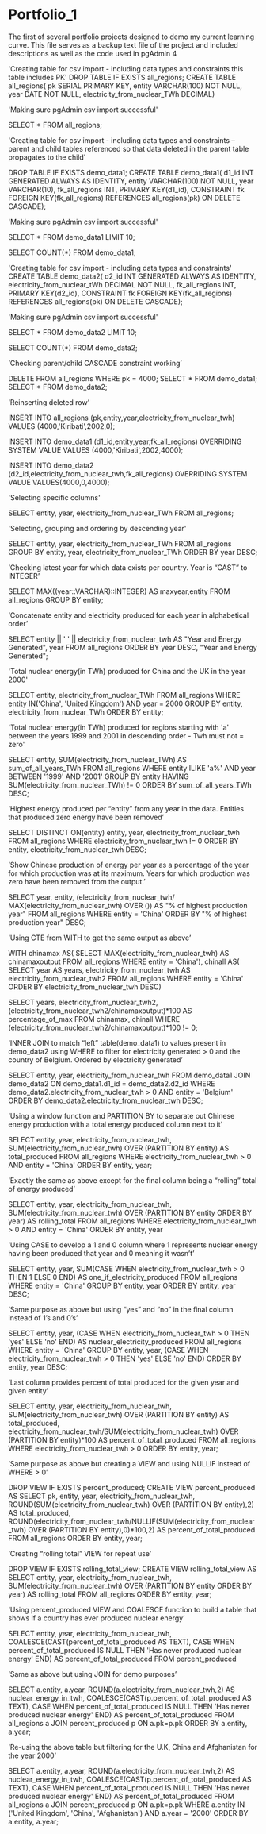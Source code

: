 # Portfolio_1
The first of several portfolio projects designed to demo my current learning curve.
This file serves as a backup text file of the project and included descriptions as well as the code used in pgAdmin 4

'Creating table for csv import - including data types and constraints this table includes PK'
DROP TABLE IF EXISTS all_regions;
CREATE TABLE all_regions(
   pk SERIAL PRIMARY KEY,
   entity VARCHAR(100) NOT NULL,
   year DATE NOT NULL,
   electricity_from_nuclear_TWh DECIMAL)


'Making sure pgAdmin csv import successful'

SELECT * FROM all_regions;

'Creating table for csv import - including data types and constraints – parent and child tables referenced so that data deleted in the parent table propagates to the child'

DROP TABLE IF EXISTS demo_data1;
CREATE TABLE demo_data1(
   d1_id INT GENERATED ALWAYS AS IDENTITY,
   entity VARCHAR(100) NOT NULL,
   year VARCHAR(10),
   fk_all_regions INT,
   PRIMARY KEY(d1_id),
   CONSTRAINT fk
      FOREIGN KEY(fk_all_regions)
REFERENCES all_regions(pk)
ON DELETE CASCADE);

'Making sure pgAdmin csv import successful'

SELECT * FROM demo_data1
LIMIT 10;

SELECT COUNT(*) FROM demo_data1;

'Creating table for csv import - including data types and constraints'
CREATE TABLE demo_data2(
   d2_id INT GENERATED ALWAYS AS IDENTITY,
   electricity_from_nuclear_tWh DECIMAL NOT NULL,
   fk_all_regions INT,
   PRIMARY KEY(d2_id),
   CONSTRAINT fk
      FOREIGN KEY(fk_all_regions) 
	REFERENCES all_regions(pk)
ON DELETE CASCADE);

'Making sure pgAdmin csv import successful'

SELECT * FROM demo_data2
LIMIT 10;

SELECT COUNT(*) FROM demo_data2;

‘Checking parent/child CASCADE constraint working’

DELETE FROM all_regions
WHERE pk = 4000;
SELECT * FROM demo_data1; 
SELECT * FROM demo_data2;

‘Reinserting deleted row’

INSERT INTO all_regions
(pk,entity,year,electricity_from_nuclear_twh)
VALUES (4000,'Kiribati',2002,0);

INSERT INTO demo_data1
(d1_id,entity,year,fk_all_regions)
OVERRIDING SYSTEM VALUE
VALUES (4000,'Kiribati',2002,4000);

INSERT INTO demo_data2
(d2_id,electricity_from_nuclear_twh,fk_all_regions)
OVERRIDING SYSTEM VALUE
VALUES(4000,0,4000);

'Selecting specific columns'

SELECT entity, year, electricity_from_nuclear_TWh FROM all_regions;

'Selecting, grouping and ordering by descending year'

SELECT entity, year, electricity_from_nuclear_TWh FROM all_regions
GROUP BY entity, year, electricity_from_nuclear_TWh
ORDER BY year DESC;

‘Checking latest year for which data exists per country. Year is “CAST” to INTEGER’

SELECT MAX((year::VARCHAR)::INTEGER) AS maxyear,entity FROM all_regions
GROUP BY entity;


‘Concatenate entity and electricity produced for each year in alphabetical order’

SELECT 
entity || ' ' || electricity_from_nuclear_twh AS "Year and Energy Generated", year 
FROM all_regions
ORDER BY year DESC, "Year and Energy Generated";

'Total nuclear energy(in TWh) produced for China and the UK 
in the year 2000'

SELECT entity, electricity_from_nuclear_TWh 
FROM all_regions
WHERE entity IN('China', 'United Kingdom') 
AND year = 2000
GROUP BY entity, electricity_from_nuclear_TWh
ORDER BY entity;

'Total nuclear energy(in TWh) produced for regions starting with 'a' between
the years 1999 and 2001 in descending order - Twh must not = zero'

SELECT entity, SUM(electricity_from_nuclear_TWh) AS sum_of_all_years_TWh 
FROM all_regions
WHERE entity ILIKE 'a%' 
AND year BETWEEN '1999' AND '2001'
GROUP BY entity
HAVING SUM(electricity_from_nuclear_TWh) != 0
ORDER BY sum_of_all_years_TWh DESC;


‘Highest energy produced per “entity” from any year in the data. Entities that produced zero energy have been removed’

SELECT DISTINCT ON(entity) entity, year, electricity_from_nuclear_twh
FROM all_regions
WHERE electricity_from_nuclear_twh != 0
ORDER BY entity, electricity_from_nuclear_twh DESC;

‘Show Chinese production of energy per year as a percentage of the year for which production was at its maximum. Years for which production was zero have been removed from the output.’

SELECT
 year,  entity, (electricity_from_nuclear_twh/ MAX(electricity_from_nuclear_twh) 
  OVER ()) AS "% of highest production year"
FROM all_regions
WHERE   entity = 'China'
ORDER BY "% of highest production year" DESC;

‘Using CTE from WITH to get the same output as above’

WITH chinamax AS(
SELECT MAX(electricity_from_nuclear_twh) AS chinamaxoutput
FROM all_regions
WHERE entity = 'China'),
chinall AS(
SELECT year AS years, electricity_from_nuclear_twh AS electricity_from_nuclear_twh2
FROM all_regions
WHERE entity = 'China'
ORDER BY electricity_from_nuclear_twh DESC)

SELECT 
years, electricity_from_nuclear_twh2, 
(electricity_from_nuclear_twh2/chinamaxoutput)*100 AS percentage_of_max
FROM chinamax, chinall
WHERE (electricity_from_nuclear_twh2/chinamaxoutput)*100 != 0;


‘INNER JOIN to match “left” table(demo_data1) to values present in demo_data2 using WHERE to filter for electricity generated > 0 and the country of Belgium. Ordered by electricity generated’

SELECT entity, year, electricity_from_nuclear_twh
FROM demo_data1
JOIN demo_data2 
ON demo_data1.d1_id = demo_data2.d2_id
WHERE demo_data2.electricity_from_nuclear_twh > 0
AND entity = 'Belgium'
ORDER BY demo_data2.electricity_from_nuclear_twh DESC;

‘Using a window function and PARTITION BY to separate out Chinese energy production with a total energy produced column next to it’

SELECT entity, year, electricity_from_nuclear_twh, 
SUM(electricity_from_nuclear_twh) 
OVER (PARTITION BY entity) AS total_produced
FROM all_regions
WHERE electricity_from_nuclear_twh > 0 AND entity = 'China'
ORDER BY entity, year;

‘Exactly the same as above except for the final column being a “rolling” total of energy produced’

SELECT entity, year, electricity_from_nuclear_twh, 
SUM(electricity_from_nuclear_twh) 
OVER (PARTITION BY entity ORDER BY year) AS rolling_total
FROM all_regions
WHERE electricity_from_nuclear_twh > 0 AND entity = 'China'
ORDER BY entity, year

‘Using CASE to develop a 1 and 0 column where 1 represents nuclear energy having been produced that year and 0 meaning it wasn’t’

SELECT entity, year,
SUM(CASE WHEN electricity_from_nuclear_twh > 0 THEN 1 ELSE 0 END)
AS one_if_electricity_produced
FROM all_regions
WHERE entity = 'China'
GROUP BY entity, year
ORDER BY entity, year DESC;

‘Same purpose as above but using “yes” and “no” in the final column instead of 1’s and 0’s’

SELECT entity, year,
(CASE WHEN electricity_from_nuclear_twh > 0 THEN 'yes' ELSE 'no' END)
AS nuclear_electricity_produced
FROM all_regions
WHERE entity = 'China'
GROUP BY entity, year, 
(CASE WHEN electricity_from_nuclear_twh > 0 THEN 'yes' ELSE 'no' END)
ORDER BY entity, year DESC;

‘Last column provides percent of total produced for the given year and given entity’

SELECT entity, year, electricity_from_nuclear_twh, 
SUM(electricity_from_nuclear_twh) 
OVER (PARTITION BY entity) AS total_produced, 
electricity_from_nuclear_twh/SUM(electricity_from_nuclear_twh) 
OVER (PARTITION BY entity)*100 AS percent_of_total_produced
FROM all_regions
WHERE electricity_from_nuclear_twh > 0 
ORDER BY entity, year;


‘Same purpose as above but creating a VIEW and using NULLIF instead of WHERE > 0’

DROP VIEW IF EXISTS percent_produced;
CREATE VIEW percent_produced AS
SELECT 
pk, entity, year, electricity_from_nuclear_twh, 
ROUND(SUM(electricity_from_nuclear_twh) 
OVER (PARTITION BY entity),2) AS total_produced, 
ROUND(electricity_from_nuclear_twh/NULLIF(SUM(electricity_from_nuclear_twh) OVER (PARTITION BY entity),0)*100,2) 
AS percent_of_total_produced
FROM all_regions
ORDER BY entity, year;

‘Creating “rolling total” VIEW for repeat use’

DROP VIEW IF EXISTS rolling_total_view;
CREATE VIEW rolling_total_view AS
SELECT 
entity, year, electricity_from_nuclear_twh, 
SUM(electricity_from_nuclear_twh) 
OVER (PARTITION BY entity ORDER BY year) AS rolling_total
FROM all_regions
ORDER BY entity, year;


‘Using percent_produced VIEW and COALESCE function to build a table that shows if a country has ever produced nuclear energy’

SELECT entity, year, electricity_from_nuclear_twh, 
COALESCE(CAST(percent_of_total_produced AS TEXT), 
CASE WHEN percent_of_total_produced IS NULL 
THEN 'Has never produced nuclear energy' END) 
AS percent_of_total_produced
FROM percent_produced

‘Same as above but using JOIN for demo purposes’

SELECT 
a.entity, a.year, ROUND(a.electricity_from_nuclear_twh,2) AS nuclear_energy_in_twh, 
COALESCE(CAST(p.percent_of_total_produced AS TEXT), 
CASE WHEN percent_of_total_produced IS NULL 
THEN 'Has never produced nuclear energy' END) 
AS percent_of_total_produced
FROM all_regions a
JOIN percent_produced p
ON a.pk=p.pk
ORDER BY a.entity, a.year;


‘Re-using the above table but filtering for the U.K, China and Afghanistan for the year 2000’

SELECT 
a.entity, a.year, ROUND(a.electricity_from_nuclear_twh,2) AS nuclear_energy_in_twh, 
COALESCE(CAST(p.percent_of_total_produced AS TEXT), 
CASE WHEN percent_of_total_produced IS NULL 
THEN 'Has never produced nuclear energy' END) AS percent_of_total_produced
FROM all_regions a
JOIN percent_produced p
ON a.pk=p.pk
WHERE a.entity IN ('United Kingdom', 'China', 'Afghanistan') AND a.year = '2000'
ORDER BY a.entity, a.year;
